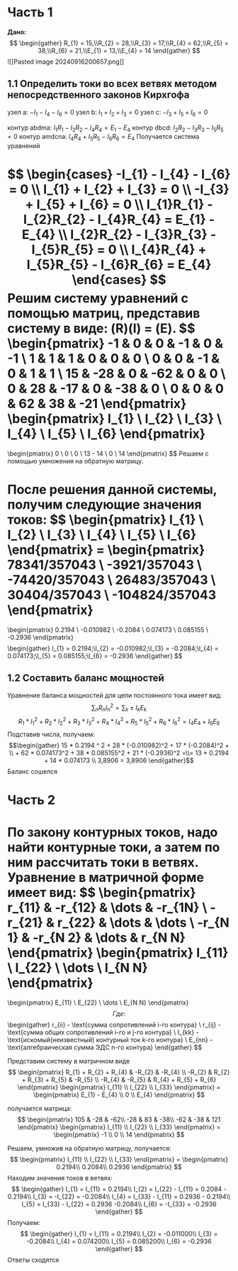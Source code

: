 # Часть 1
**Дано:**
$$
\begin{gather}
R_{1} = 15,\\R_{2} = 28,\\R_{3} = 17,\\R_{4} = 62,\\R_{5} = 38,\\R_{6} = 21,\\E_{1} = 13,\\E_{4} = 14
\end{gather}
$$
![[Pasted image 20240916200657.png]]
## 1.1 Определить токи во всех ветвях методом непосредственного законов Кирхгофа

узел a: $-I_{1} - I_{4} - I_{6} = 0$
узел b: $I_{1} + I_{2} + I_{3} = 0$
узел c: $-I_{3} + I_{5} + I_{6} = 0$

контур abdma: $I_{1}R_{1} - I_{2}R_{2} - I_{4}R_{4} = E_{1} - E_{4}$
контур dbcd: $I_{2}R_{2} - I_{3}R_{3} - I_{5}R_{5} = 0$
контур amdcna: $I_{4}R_{4} + I_{5}R_{5} - I_{6}R_{6} = E_{4}$
Получается система уравнений

$$
\begin{cases}
-I_{1} - I_{4} - I_{6} = 0 \\ I_{1} + I_{2} + I_{3} = 0 \\ -I_{3} + I_{5} + I_{6} = 0 \\ I_{1}R_{1} - I_{2}R_{2} - I_{4}R_{4} = E_{1} - E_{4} \\ I_{2}R_{2} - I_{3}R_{3} - I_{5}R_{5} = 0 \\ I_{4}R_{4} + I_{5}R_{5} - I_{6}R_{6} = E_{4}
\end{cases}
$$
Решим систему уравнений с помощью матриц, представив систему в виде: (R)(I) = (E).
$$
\begin{pmatrix}
-1 & 0 & 0 & -1 & 0 & -1 \\
1 & 1 & 1 & 0 & 0 & 0 \\
0 & 0 & -1 & 0 & 1 & 1 \\
15 & -28 & 0 & -62 & 0 & 0 \\
0 & 28 & -17 & 0 & -38 & 0 \\
0 & 0 & 0 & 62 & 38 & -21
\end{pmatrix}
\begin{pmatrix}
I_{1} \\
I_{2} \\
I_{3} \\
I_{4} \\
I_{5} \\
I_{6}
\end{pmatrix}
 = 
\begin{pmatrix}
0 \\
0 \\
0 \\
13 - 14 \\
0 \\
14
\end{pmatrix}
$$
Решаем с помощью умножения на обратную матрицу.

После решения данной системы, получим следующие значения токов:
$$
\begin{pmatrix}
I_{1} \\
I_{2} \\
I_{3} \\
I_{4} \\
I_{5} \\
I_{6}
\end{pmatrix} = 
\begin{pmatrix}
  78341/357043 \\
  -3921/357043 \\
 -74420/357043 \\
  26483/357043 \\
  30404/357043 \\
-104824/357043
\end{pmatrix}
 = 
 \begin{pmatrix}
0.2194 \\
-0.010982 \\
-0.2084 \\
0.074173 \\
0.085155 \\
-0.2936
\end{pmatrix}
$$
$$
\begin{gather}
I_{1} = 0.2194;\\I_{2} = -0.010982;\\I_{3} = -0.2084;\\I_{4} = 0.074173;\\I_{5} = 0.085155;\\I_{6} = -0.2936
\end{gather}
$$
## 1.2 Составить баланс мощностей

Уравнение баланса мощностей для цепи постоянного тока имеет вид:
$$
\sum_{n}R_{n}I_{n}^2 = \sum_{k}\pm I_{k}E_{k}
$$
$$
R_{1}*I_{1}^2 + R_{2}*I_{2}^2 + R_{3}*I_{3}^2 + R_{4}*I_{4}^2 + R_{5}*I_{5}^2 + R_{6}*I_{6}^2 = I_{4}E_{4} + I_{6}E_{6}
$$
Подставив числа, получаем:
$$\begin{gather}
15 * 0.2194 ^ 2 + 28 * (-0.010982)^2 + 17 * (-0.2084)^2 + \\ + 62 * 0.074173^2 + 38 * 0.085155^2 + 21 * (-0.2936)^2 =\\= 13 * 0.2194 + 14 * 0.074173
\\
3,8906 = 3,8906
\end{gather}$$
Баланс сошелся

# Часть 2
По закону контурных токов, надо найти контурные токи, а затем по ним рассчитать токи в ветвях.
Уравнение в матричной форме имеет вид:
$$
\begin{pmatrix}
r_{11} & -r_{12} & \dots & -r_{1N} \\
-r_{21} & r_{22} & \dots & \dots \\
-r_{N 1} & -r_{N 2} & \dots & r_{N N}
\end{pmatrix}
\begin{pmatrix}
I_{11} \\
I_{22} \\
\dots \\
I_{N N}
\end{pmatrix}
 = 
\begin{pmatrix}
E_{11} \\
E_{22} \\
\dots \\
E_{N N}
\end{pmatrix}
$$
Где: $$
\begin{gather}
r_{ii} - \text{сумма сопротивлений i-го контура} \\
r_{ij} - \text{сумма общих сопротивлений i-го и j-го контура} \\
I_{kk} - \text{искомый(неизвестный) контурный ток k-го контура} \\
E_{nn} - \text{алгебраическая сумма ЭДС n-го контура}
\end{gather}
$$

Представим систему в матричном виде
$$
\begin{pmatrix}
R_{1} + R_{2} + R_{4} & -R_{2} & -R_{4} \\
-R_{2} & R_{2} + R_{3} + R_{5} & -R_{5} \\
-R_{4} & -R_{5} & R_{4} + R_{5} + R_{6}
\end{pmatrix}
\begin{pmatrix}
I_{11} \\
I_{22} \\
I_{33}
\end{pmatrix} = 
\begin{pmatrix}
E_{1} - E_{4} \\
0 \\
E_{4}
\end{pmatrix}
$$

получается матрица:
$$
\begin{pmatrix}
   105   &  -28  &   -62\\
   -28   &   83  &   -38\\
   -62   &  -38  &   121
\end{pmatrix}
\begin{pmatrix}
I_{11} \\
I_{22} \\
I_{33}
\end{pmatrix} = 
\begin{pmatrix}
-1 \\
0 \\
14
\end{pmatrix}
$$

Решаем, умножив на обратную матрицу, получается:
$$
\begin{pmatrix}
I_{11} \\
I_{22} \\
I_{33}
\end{pmatrix} = 
\begin{pmatrix}
0.2194\\
0.2084\\
0.2936
\end{pmatrix}
$$
Находим значения токов в ветвях:
$$
\begin{gather}
I_{1} = I_{11} = 0.2194\\
I_{2} = I_{22} - I_{11} = 0.2084 - 0.2194\\
I_{3} = -I_{22} = -0.2084\\
I_{4} = I_{33} - I_{11} = 0.2936 - 0.2194\\
I_{5} = I_{33} - I_{22} = 0.2936 -0.2084\\
I_{6} = -I_{33} = -0.2936
\end{gather}
$$
Получаем:
$$
\begin{gather}
I_{1} = I_{11} = 0.2194\\
I_{2} = -0.011000\\
I_{3} = -0.2084\\
I_{4} = 0.074200\\
I_{5} = 0.085200\\
I_{6} = -0.2936
\end{gather}
$$
Ответы сходятся
